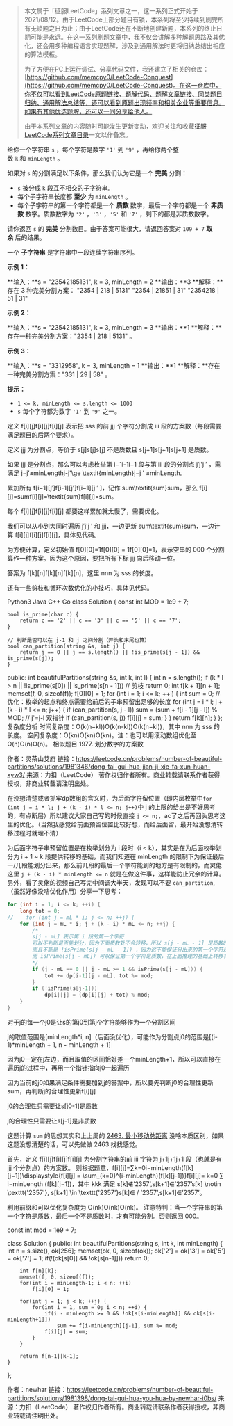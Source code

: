 > 本文属于「征服LeetCode」系列文章之一，这一系列正式开始于2021/08/12。由于LeetCode上部分题目有锁，本系列将至少持续到刷完所有无锁题之日为止；由于LeetCode还在不断地创建新题，本系列的终止日期可能是永远。在这一系列刷题文章中，我不仅会讲解多种解题思路及其优化，还会用多种编程语言实现题解，涉及到通用解法时更将归纳总结出相应的算法模板。
> <b></b>
> 
> 为了方便在PC上运行调试、分享代码文件，我还建立了相关的仓库：[https://github.com/memcpy0/LeetCode-Conquest](https://github.com/memcpy0/LeetCode-Conquest)。在这一仓库中，你不仅可以看到LeetCode原题链接、题解代码、题解文章链接、同类题目归纳、通用解法总结等，还可以看到原题出现频率和相关企业等重要信息。如果有其他优选题解，还可以一同分享给他人。
> <b></b>
> 
> 由于本系列文章的内容随时可能发生更新变动，欢迎关注和收藏[征服LeetCode系列文章目录](https://memcpy0.blog.csdn.net/article/details/119656559)一文以作备忘。

给你一个字符串 `s` ，每个字符是数字 `'1'` 到 `'9'` ，再给你两个整数 `k` 和 `minLength` 。

如果对 `s` 的分割满足以下条件，那么我们认为它是一个 **完美** 分割：

- `s` 被分成 `k` 段互不相交的子字符串。
- 每个子字符串长度都 **至少** 为 `minLength` 。
- 每个子字符串的第一个字符都是一个 **质数** 数字，最后一个字符都是一个 **非质数** 数字。质数数字为 `'2'` ，`'3'` ，`'5'` 和 `'7'` ，剩下的都是非质数数字。

请你返回 `s` 的 **完美** 分割数目。由于答案可能很大，请返回答案对 `109 + 7` **取余** 后的结果。

一个 **子字符串** 是字符串中一段连续字符串序列。

**示例 1：**

**输入：**s = "23542185131", k = 3, minLength = 2
**输出：**3
**解释：**存在 3 种完美分割方案：
"2354 | 218 | 5131"
"2354 | 21851 | 31"
"2354218 | 51 | 31"

**示例 2：**

**输入：**s = "23542185131", k = 3, minLength = 3
**输出：**1
**解释：**存在一种完美分割方案："2354 | 218 | 5131" 。

**示例 3：**

**输入：**s = "3312958", k = 3, minLength = 1
**输出：**1
**解释：**存在一种完美分割方案："331 | 29 | 58" 。

**提示：**

- `1 <= k, minLength <= s.length <= 1000`
- `s` 每个字符都为数字 `'1'` 到 `'9'` 之一。

 


定义 f[i][j]f[i][j]f[i][j] 表示把 sss 的前 jjj 个字符分割成 iii 段的方案数（每段需要满足题目的后两个要求）。

定义 jjj 为分割点，等价于 s[j]s[j]s[j] 不是质数且 s[j+1]s[j+1]s[j+1] 是质数。

如果 jjj 是分割点，那么可以考虑枚举第 i−1i-1i−1 段与第 iii 段的分割点 j′j'j 
′
 ，需满足 j−j′≥minLengthj-j'\ge \textit{minLength}j−j 
′
 ≥minLength。

累加所有 f[i−1][j′]f[i-1][j']f[i−1][j 
′
 ]，记作 sum\textit{sum}sum，那么 f[i][j]=sumf[i][j]=\textit{sum}f[i][j]=sum。

每个 f[i][j]f[i][j]f[i][j] 都要这样累加就太慢了，需要优化。

我们可以从小到大同时遍历 j′j'j 
′
  和 jjj，一边更新 sum\textit{sum}sum，一边计算 f[i][j]f[i][j]f[i][j]，具体见代码。

为方便计算，定义初始值 f[0][0]=1f[0][0] = 1f[0][0]=1，表示空串的 000 个分割算作一种方案。因为这个原因，要把所有下标 jjj 向后移动一位。

答案为 f[k][n]f[k][n]f[k][n]，这里 nnn 为 sss 的长度。

还有一些剪枝和循环次数优化的小技巧，具体见代码。

Python3
Java
C++
Go
class Solution {
    const int MOD = 1e9 + 7;

    bool is_prime(char c) {
        return c == '2' || c == '3' || c == '5' || c == '7';
    }

    // 判断是否可以在 j-1 和 j 之间分割（开头和末尾也算）
    bool can_partition(string &s, int j) {
        return j == 0 || j == s.length() || !is_prime(s[j - 1]) && is_prime(s[j]);
    }

public:
    int beautifulPartitions(string &s, int k, int l) {
        int n = s.length();
        if (k * l > n || !is_prime(s[0]) || is_prime(s[n - 1])) // 剪枝
            return 0;
        int f[k + 1][n + 1]; memset(f, 0, sizeof(f));
        f[0][0] = 1;
        for (int i = 1; i <= k; ++i) {
            int sum = 0;
            // 优化：枚举的起点和终点需要给前后的子串预留出足够的长度
            for (int j = i * l; j + (k - i) * l <= n; j++) {
                if (can_partition(s, j - l)) sum = (sum + f[i - 1][j - l]) % MOD; // j'=j-l 双指针
                if (can_partition(s, j)) f[i][j] = sum;
            }
        }
        return f[k][n];
    }
};
复杂度分析
时间复杂度：O(k(n−kl))O(k(n-kl))O(k(n−kl))，其中 nnn 为 sss 的长度。
空间复杂度：O(kn)O(kn)O(kn)。注：也可以用滚动数组优化至 O(n)O(n)O(n)。
相似题目
1977. 划分数字的方案数

作者：灵茶山艾府
链接：https://leetcode.cn/problems/number-of-beautiful-partitions/solutions/1981346/dong-tai-gui-hua-jian-ji-xie-fa-xun-huan-xyw3/
来源：力扣（LeetCode）
著作权归作者所有。商业转载请联系作者获得授权，非商业转载请注明出处。


在没想清楚或者抓牢dp数组的含义时，为后面字符留位置（即内层枚举中`for (int j = i * l; j + (k - i) * l <= n; j++)`中 j 的上限的给出是不好思考的，有点断层）所以建议大家自己写的时候直接 `j <= n;`，ac了之后再回头思考这里的优化。（当然我感觉给前面预留位置比较好想，而给后面留，最开始没想清转移过程时就理不清）

为后面字符子串预留位置是在枚举划分为 i 段时（i < k），其实是在为后面枚举划分为 i + 1 ~ k 段提供转移的基础，而我们知道在 minLength 的限制下为保证最后一/几段能划分出来，那么前几段的最后一个字符能到的地方是有限制的，而灵佬这里 `j + (k - i) * minLength <= n` 就是在做这件事，这样能防止冗余的计算。 另外，看了灵佬的视频自己写完~~中间调大半天~~，发现可以不要 `can_partition`,（虽然好像没啥优化作用）分享一下思考：

```cpp
for (int i = 1; i <= k; ++i) {
    long tot = 0;
//    for (int j = mL * i; j <= n; ++j) {
    for (int j = mL * i; j + (k - i) * mL <= n; ++j) {
        /* 
        s[j - mL] 表示第 i 段的第一个字符
        可以不判断是否能划分，因为下面质数处不会转移，所以 s[j - mL - 1] 是质数时，其对应dp值是0，对累加值无影响。
        而且不能是 !isPrime(s[j - mL - 1]) ，因为这不能保证分出来的第一个字符是质数
        而 isPrime(s[j - mL]) 可以保证第一个字符是质数，在上面推理的基础上转移有效
        */
        if (j - mL == 0 || j - mL >= 1 && isPrime(s[j - mL])) {
            tot += dp[i-1][j - mL], tot %= mod;
        }
        if (!isPrime(s[j-1]))
            dp[i][j] = (dp[i][j] + tot) % mod;
    }
}
```
对于j的每一个j0是让s的第j0到第j个字符能够作为一个分割区间

j的取值范围是[minLength*i, n]（后面没优化），可能作为分割点j0的范围是[(i-1)*minLength + 1, n - minLength + 1]

因为j0一定在j左边，而且取值的区间恰好差一个minLength+1，所以可以直接在遍历j的过程中，再用一个指针指向j0一起遍历

因为当前的j0如果满足条件需要加到j的答案中，所以要先判断j0的合理性更新sum，再判断j的合理性更新f[i][j]

j0的合理性只需要让s[j0-1]是质数

j的合理性只需要让s[j-1]是非质数


这题计算 `sum` 的思想其实和上上周的 [2463. 最小移动总距离](https://leetcode.cn/problems/minimum-total-distance-traveled/) 没啥本质区别，如果这题没想清楚的话，可以先做做 2463 找找感觉。


首先，定义 f[i][j]f[i][j]f[i][j] 为分割字符串的前 iii 字符为 j+1j+1j+1 段（也就是有 jjj 个分割点）的方案数。 则根据题意，f[i][j]=∑k=0i−minLength(f[k][j−1])\displaystyle{f[i][j] = \sum_{k=0}^{i-minLength}(f[k][j-1])}f[i][j]= 
k=0
∑
i−minLength
​
 (f[k][j−1])，其中 kkk 满足 s[k]∉’2357’,s[k+1]∈’2357’s[k] \notin \texttt{'2357'}, s[k+1] \in \texttt{'2357'}s[k]∈
/
’2357’,s[k+1]∈’2357’。

利用前缀和可以优化复杂度为 O(nk)O(nk)O(nk)。 注意特判：当一个字符串的第一个字符是质数，最后一个不是质数时，才有可能分割。否则返回 000。

const int mod = 1e9 + 7;

class Solution {
public:
    int beautifulPartitions(string s, int k, int minLength) {
        int n = s.size(),  ok[256];
        memset(ok, 0, sizeof(ok));
        ok['2'] = ok['3'] = ok['5'] = ok['7'] = 1;
        if(!(ok[s[0]] && !ok[s[n-1]])) return 0;
        
        int f[n][k];
        memset(f, 0, sizeof(f));
        for(int i = minLength-1; i < n; ++i)
            f[i][0] = 1;

        for(int j = 1; j < k; ++j) {
            for(int i = 1, sum = 0; i < n; ++i) {
                if(i - minLength >= 0 && !ok[s[i-minLength]] && ok[s[i-minLength+1]])
                    sum += f[i-minLength][j-1], sum %= mod;
                f[i][j] = sum;
            }
        }
        
        return f[n-1][k-1];
    }
};

作者：newhar
链接：https://leetcode.cn/problems/number-of-beautiful-partitions/solutions/1981398/dong-tai-gui-hua-you-hua-by-newhar-i0bs/
来源：力扣（LeetCode）
著作权归作者所有。商业转载请联系作者获得授权，非商业转载请注明出处。